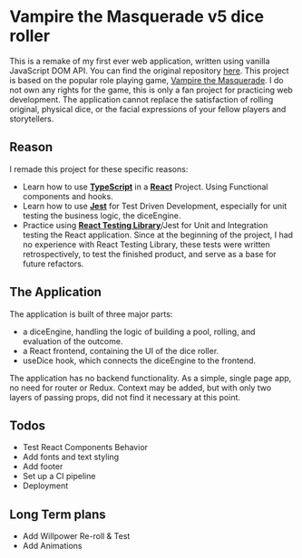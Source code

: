 # Vampire the Masquerade v5 dice roller

This is a remake of my first ever web application, written using vanilla JavaScript DOM API. You can find the original repository [here](https://github.com/pfalzergbr/vtm-diceroller). This project is based on the popular role playing game, [Vampire the Masquerade](https://www.worldofdarkness.com/). I do not own any rights for the game, this is only a fan project for practicing web development. The application cannot replace the satisfaction of rolling original, physical dice, or the facial expressions of your fellow players and storytellers. 

## Reason

I remade this project for these specific reasons: 
- Learn how to use [**TypeScript**](https://github.com/microsoft/TypeScript) in a [**React**](https://github.com/facebook/react) Project. Using Functional components and hooks.
- Learn how to use [**Jest**](https://github.com/facebook/jest) for Test Driven Development, especially for unit testing the business logic, the diceEngine.
- Practice using [**React Testing Library**](https://github.com/testing-library/react-testing-library)/Jest for Unit and Integration testing the React application. Since at the beginning of the project, I had no experience with React Testing Library, these tests were written retrospectively, to test the finished product, and serve as a base for future refactors.

## The Application

The application is built of three major parts: 
- a diceEngine, handling the logic of building a pool, rolling, and evaluation of the outcome. 
- a React frontend, containing the UI of the dice roller.
- useDice hook, which connects the diceEngine to the frontend. 

The application has no backend functionality. As a simple, single page app, no need for router or Redux. Context may be added, but with only two layers of passing props, did not find it necessary at this point.

## Todos

- Test React Components Behavior
- Add fonts and text styling
- Add footer 
- Set up a CI pipeline
- Deployment


## Long Term plans

- Add Willpower Re-roll & Test
- Add Animations

